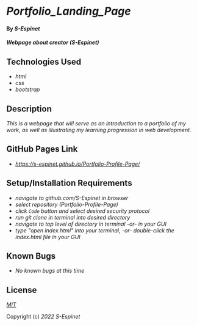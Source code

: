 # _Portfolio\_Landing\_Page_

#### By _**S-Espinet**_

#### _Webpage about creator (S-Espinet)_

## Technologies Used

* _html_
* _css_
* _bootstrap_

## Description

_This is a webpage that will serve as an introduction to a portfolio of my work, as well as illustrating my learning progression in web development._

## GitHub Pages Link

* _https://s-espinet.github.io/Portfolio-Profile-Page/_

## Setup/Installation Requirements

* _navigate to github.com/S-Espinet in browser_
* _select repository (Portfolio-Profile-Page)_
* _click `Code` button and select desired security protocol_
* _run git clone in terminal into desired directory_
* _navigate to top level of directory in terminal -or- in your GUI_
* _type "open index.html" into your terminal, -or- double-click the index.html file in your GUI_

## Known Bugs

* _No known bugs at this time_

## License

_[MIT](https://en.wikipedia.org/wiki/MIT_License)_

Copyright (c) _2022_ _S-Espinet_